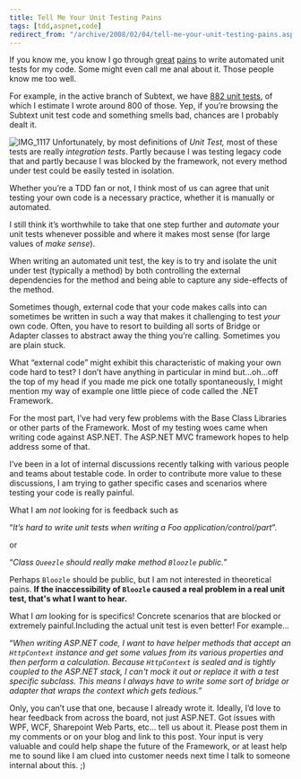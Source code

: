 ```yaml
---
title: Tell Me Your Unit Testing Pains
tags: [tdd,aspnet,code]
redirect_from: "/archive/2008/02/04/tell-me-your-unit-testing-pains.aspx/"
---
```


If you know me, you know I go through
[great](https://haacked.com/archive/2007/06/19/unit-tests-web-code-without-a-web-server-using-httpsimulator.aspx "HttpSimulator") [pains](https://haacked.com/archive/2006/05/30/ATestingMailServerForUnitTestingEmailFunctionality.aspx "A Testing Mail Server")
to write automated unit tests for my code. Some might even call me anal
about it. Those people know me too well.

For example, in the active branch of Subtext, we have [882 unit
tests](http://build.subtextproject.com/ccnet/server/local/project/SubText-1.9/build/log20080120121001Lbuild.1.9.6.322.xml/MbUnitDetailsBuildReport.aspx "Subtext Unit Tests"),
of which I estimate I wrote around 800 of those. Yep, if you’re browsing
the Subtext unit test code and something smells bad, chances are I
probably dealt it.

![IMG\_1117](https://haacked.com/images/haacked_com/WindowsLiveWriter/TellMeYourUnitTestingPains_13FCD/IMG_1117_1.jpg)
Unfortunately, by most definitions of *Unit Test,* most of these tests
are really *integration tests*. Partly because I was testing legacy code
that and partly because I was blocked by the framework, not every method
under test could be easily tested in isolation.

Whether you’re a TDD fan or not, I think most of us can agree that unit
testing your own code is a necessary practice, whether it is manually or
automated.

I still think it’s worthwhile to take that one step further and
*automate* your unit tests whenever possible and where it makes most
sense (for large values of *make sense*).

When writing an automated unit test, the key is to try and isolate the
unit under test (typically a method) by both controlling the external
dependencies for the method and being able to capture any side-effects
of the method.

Sometimes though, external code that your code makes calls into can
sometimes be written in such a way that makes it challenging to test
*your* own code. Often, you have to resort to building all sorts of
Bridge or Adapter classes to abstract away the thing you’re calling.
Sometimes you are plain stuck.

What “external code” might exhibit this characteristic of making your
own code hard to test? I don’t have anything in particular in mind
but...oh...off the top of my head if you made me pick one totally
spontaneously, I might mention my way of example one little piece of
code called the .NET Framework.

For the most part, I’ve had very few problems with the Base Class
Libraries or other parts of the Framework. Most of my testing woes came
when writing code against ASP.NET. The ASP.NET MVC framework hopes to
help address some of that.

I’ve been in a lot of internal discussions recently talking with various
people and teams about testable code. In order to contribute more value
to these discussions, I am trying to gather specific cases and scenarios
where testing your code is really painful.

What I am *not* looking for is feedback such as

“*It’s hard to write unit tests when writing a Foo
application/control/part*”.

or

“*Class `Queezle` should really make method `Bloozle` public.*”

Perhaps `Bloozle` should be public, but I am not interested in
theoretical pains. **If the inaccessibility of `Bloozle` caused a real
problem in a real unit test, that's what I want to hear.**

What I *am* looking for is specifics! Concrete scenarios that are
blocked or extremely painful.Including the actual unit test is even
better! For example...

“*When writing ASP.NET code, I want to have helper methods that accept
an `HttpContext` instance and get some values from its various
properties and then perform a calculation. Because `HttpContext` is
sealed and is tightly coupled to the ASP.NET stack, I can't mock it out
or replace it with a test specific subclass. This means I always have to
write some sort of bridge or adapter that wraps the context which gets
tedious.*”

Only, you can’t use that one, because I already wrote it. Ideally, I’d
love to hear feedback from across the board, not just ASP.NET. Got
issues with WPF, WCF, Sharepoint Web Parts, etc... tell us about it.
Please post them in my comments or on your blog and link to this post.
Your input is very valuable and could help shape the future of the
Framework, or at least help me to sound like I am clued into customer
needs next time I talk to someone internal about this. ;)

